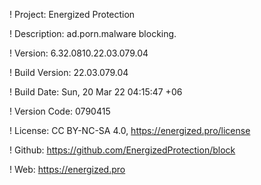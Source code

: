 ! Project: Energized Protection

! Description: ad.porn.malware blocking.

! Version: 6.32.0810.22.03.079.04

! Build Version: 22.03.079.04

! Build Date: Sun, 20 Mar 22 04:15:47 +06

! Version Code: 0790415

! License: CC BY-NC-SA 4.0, https://energized.pro/license

! Github: https://github.com/EnergizedProtection/block

! Web: https://energized.pro
